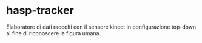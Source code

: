 # hasp-tracker
Elaboratore di dati raccolti con il sensore kinect in configurazione top-down al fine di riconoscere la figura umana.
